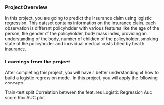 ### Project Overview

 In this project, you are going to predict the Insurance claim using logistic regression. This dataset contains information on the insurance claim. each observation is different policyholder with various features like the age of the person, the gender of the policyholder, body mass index, providing an understanding of the body, number of children of the policyholder, smoking state of the policyholder and individual medical costs billed by health insurance.


### Learnings from the project

 After completing this project, you will have a better understanding of how to build a logistic regression model. In this project, you will apply the following concepts.

Train-test split 
Correlation between the features 
Logistic Regression 
Auc score 
Roc AUC plot


